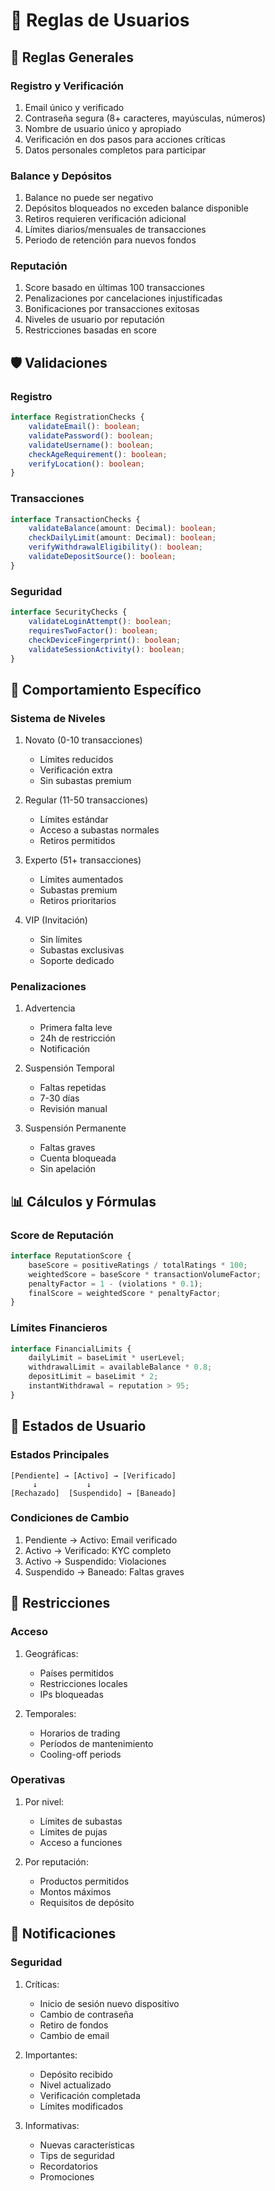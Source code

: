 # 👤 Reglas de Usuarios

## 📝 Reglas Generales

### Registro y Verificación
1. Email único y verificado
2. Contraseña segura (8+ caracteres, mayúsculas, números)
3. Nombre de usuario único y apropiado
4. Verificación en dos pasos para acciones críticas
5. Datos personales completos para participar

### Balance y Depósitos
1. Balance no puede ser negativo
2. Depósitos bloqueados no exceden balance disponible
3. Retiros requieren verificación adicional
4. Límites diarios/mensuales de transacciones
5. Periodo de retención para nuevos fondos

### Reputación
1. Score basado en últimas 100 transacciones
2. Penalizaciones por cancelaciones injustificadas
3. Bonificaciones por transacciones exitosas
4. Niveles de usuario por reputación
5. Restricciones basadas en score

## 🛡️ Validaciones

### Registro
```typescript
interface RegistrationChecks {
    validateEmail(): boolean;
    validatePassword(): boolean;
    validateUsername(): boolean;
    checkAgeRequirement(): boolean;
    verifyLocation(): boolean;
}
```

### Transacciones
```typescript
interface TransactionChecks {
    validateBalance(amount: Decimal): boolean;
    checkDailyLimit(amount: Decimal): boolean;
    verifyWithdrawalEligibility(): boolean;
    validateDepositSource(): boolean;
}
```

### Seguridad
```typescript
interface SecurityChecks {
    validateLoginAttempt(): boolean;
    requiresTwoFactor(): boolean;
    checkDeviceFingerprint(): boolean;
    validateSessionActivity(): boolean;
}
```

## 🎯 Comportamiento Específico

### Sistema de Niveles
1. Novato (0-10 transacciones)
   - Límites reducidos
   - Verificación extra
   - Sin subastas premium

2. Regular (11-50 transacciones)
   - Límites estándar
   - Acceso a subastas normales
   - Retiros permitidos

3. Experto (51+ transacciones)
   - Límites aumentados
   - Subastas premium
   - Retiros prioritarios

4. VIP (Invitación)
   - Sin límites
   - Subastas exclusivas
   - Soporte dedicado

### Penalizaciones
1. Advertencia
   - Primera falta leve
   - 24h de restricción
   - Notificación

2. Suspensión Temporal
   - Faltas repetidas
   - 7-30 días
   - Revisión manual

3. Suspensión Permanente
   - Faltas graves
   - Cuenta bloqueada
   - Sin apelación

## 📊 Cálculos y Fórmulas

### Score de Reputación
```typescript
interface ReputationScore {
    baseScore = positiveRatings / totalRatings * 100;
    weightedScore = baseScore * transactionVolumeFactor;
    penaltyFactor = 1 - (violations * 0.1);
    finalScore = weightedScore * penaltyFactor;
}
```

### Límites Financieros
```typescript
interface FinancialLimits {
    dailyLimit = baseLimit * userLevel;
    withdrawalLimit = availableBalance * 0.8;
    depositLimit = baseLimit * 2;
    instantWithdrawal = reputation > 95;
}
```

## 🔄 Estados de Usuario

### Estados Principales
```
[Pendiente] → [Activo] → [Verificado]
     ↓           ↓
[Rechazado]  [Suspendido] → [Baneado]
```

### Condiciones de Cambio
1. Pendiente → Activo: Email verificado
2. Activo → Verificado: KYC completo
3. Activo → Suspendido: Violaciones
4. Suspendido → Baneado: Faltas graves

## 🚫 Restricciones

### Acceso
1. Geográficas:
   - Países permitidos
   - Restricciones locales
   - IPs bloqueadas

2. Temporales:
   - Horarios de trading
   - Períodos de mantenimiento
   - Cooling-off periods

### Operativas
1. Por nivel:
   - Límites de subastas
   - Límites de pujas
   - Acceso a funciones

2. Por reputación:
   - Productos permitidos
   - Montos máximos
   - Requisitos de depósito

## 📱 Notificaciones

### Seguridad
1. Críticas:
   - Inicio de sesión nuevo dispositivo
   - Cambio de contraseña
   - Retiro de fondos
   - Cambio de email

2. Importantes:
   - Depósito recibido
   - Nivel actualizado
   - Verificación completada
   - Límites modificados

3. Informativas:
   - Nuevas características
   - Tips de seguridad
   - Recordatorios
   - Promociones
